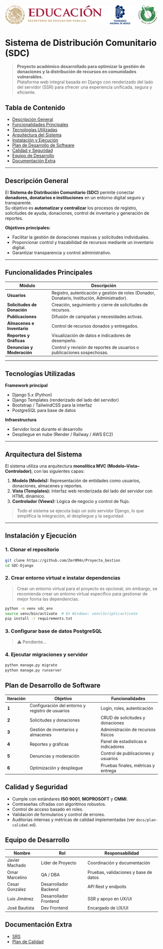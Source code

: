 ![Wallpaper](docs/resources/wallpaper_itt.png)
# Sistema de Distribución Comunitario (SDC)

> **Proyecto académico desarrollado para optimizar la gestión de donaciones y la distribución de recursos en comunidades vulnerables.**  
> Plataforma web integral basada en Django con renderizado del lado del servidor (SSR) para ofrecer una experiencia unificada, segura y eficiente.

## Tabla de Contenido
- [Descripción General](#descripción-general)
- [Funcionalidades Principales](#funcionalidades-principales)
- [Tecnologías Utilizadas](#tecnologías-utilizadas)
- [Arquitectura del Sistema](#arquitectura-del-sistema)
- [Instalación y Ejecución](#instalación-y-ejecución)
- [Plan de Desarrollo de Software](#plan-de-desarrollo-de-software)
- [Calidad y Seguridad](#calidad-y-seguridad)
- [Equipo de Desarrollo](#equipo-de-desarrollo)
- [Documentación Extra](#documentación-extra)
---

## Descripción General

El **Sistema de Distribución Comunitario (SDC)** permite conectar **donadores, donatarios e instituciones** en un entorno digital seguro y transparente.  
Su objetivo es **automatizar y centralizar** los procesos de registro, solicitudes de ayuda, donaciones, control de inventario y generación de reportes.

**Objetivos principales:**
- Facilitar la gestión de donaciones masivas y solicitudes individuales.
- Proporcionar control y trazabilidad de recursos mediante un inventario digital.
- Garantizar transparencia y control administrativo.

---

## Funcionalidades Principales

| Módulo | Descripción |
|--------|--------------|
| **Usuarios** | Registro, autenticación y gestión de roles (Donador, Donatario, Institución, Administrador). |
| **Solicitudes de Donación** | Creación, seguimiento y cierre de solicitudes de recursos. |
| **Publicaciones** | Difusión de campañas y necesidades activas. |
| **Almacenes e Inventario** | Control de recursos donados y entregados. |
| **Reportes y Gráficas** | Visualización de datos e indicadores de desempeño. |
| **Denuncias y Moderación** | Control y revisión de reportes de usuarios o publicaciones sospechosas. |

---

## Tecnologías Utilizadas

**Framework principal**
- Django 5.x (Python)
- Django Templates (renderizado del lado del servidor)
- Bootstrap / TailwindCSS para la interfaz
- PostgreSQL para base de datos

**Infraestructura**
- Servidor local durante el desarrollo  
- Despliegue en nube (Render / Railway / AWS EC2)

---

## Arquitectura del Sistema

El sistema utiliza una arquitectura **monolítica MVC (Modelo–Vista–Controlador)**, con las siguientes capas:

1. **Modelo (Models):** Representación de entidades como usuarios, donaciones, almacenes y reportes.  
2. **Vista (Templates):** Interfaz web renderizada del lado del servidor con HTML dinámico.  
3. **Controlador (Views):** Lógica de negocio y control de flujo.  

> Todo el sistema se ejecuta bajo un solo servidor Django, lo que simplifica la integración, el despliegue y la seguridad.

---

## Instalación y Ejecución

### 1\. Clonar el repositorio
```bash
git clone https://github.com/Zer0M4n/Proyecto_Gestion
cd SDC-Django
```
### 2\. Crear entorno virtual e instalar dependencias
> Crear un entorno virtual para el proyecto es opcional; sin embargo, se recomienda crear un entorno virtual específico para gestionar de mejor forma las dependencias.
```bash
python -m venv sdc_env
source venv/bin/activate  # En Windows: venv\Scripts\activate
pip install -r requirements.txt
```
### 3\. Configurar base de datos PostgreSQL
> ⚠ Pendiente...
### 4\. Ejecutar migraciones y servidor
```bash
python manage.py migrate
python manage.py runserver
```

## Plan de Desarrollo de Software
| Iteración | Objetivo                                         | Funcionalidades                     |
| --------- | ------------------------------------------------ | ----------------------------------- |
| **1**     | Configuración del entorno y registro de usuarios | Login, roles, autenticación         |
| **2**     | Solicitudes y donaciones                         | CRUD de solicitudes y donaciones    |
| **3**     | Gestión de inventarios y almacenes               | Administración de recursos físicos  |
| **4**     | Reportes y gráficas                              | Panel de estadísticas e indicadores |
| **5**     | Denuncias y moderación                           | Control de publicaciones y usuarios |
| **6**     | Optimización y despliegue                        | Pruebas finales, métricas y entrega |
## Calidad y Seguridad
- Cumple con estándares **ISO 9001**, **MOPROSOFT** y **CMMI**.
- Contraseñas cifradas con algoritmos robustos.
- Control de acceso basado en roles.
- Validación de formularios y control de errores.
- Auditorías internas y métricas de calidad implementadas (ver `docs/plan-calidad.md`).
## Equipo de Desarrollo
| Nombre         | Rol                    | Responsabilidad                    |
| -------------- | ---------------------- | ---------------------------------- |
| Javier Machado | Líder de Proyecto | Coordinación y documentación       |
| Omar Marcelino | QA / DBA       | Pruebas, validaciones y base de datos             |
| Cesar González | Desarrollador Backend  | API Rest y endpoits |
| Luis Jiménez   | Desarrollador Frontend  | SSR y apoyo en UX/UI     |
| José Bautista  | Dev Frontend          | Encargado de UX/UI      |
## Documentación Extra
- [SRS](docs/SRS.md)
- [Plan de Calidad](docs/plan-calidad.md)